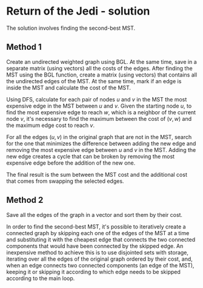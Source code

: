 # Return of the Jedi - solution

The solution involves finding the second-best MST.

## Method 1

Create an undirected weighted graph using BGL. At the same time, save in a separate matrix (using vectors) all the costs of the edges. After finding the MST using the BGL function, create a matrix (using vectors) that contains all the undirected edges of the MST. At the same time, mark if an edge is inside the MST and calculate the cost of the MST.

Using DFS, calculate for each pair of nodes $u$ and $v$ in the MST the most expensive edge in the MST between $u$ and $v$. Given the starting node $u$, to find the most expensive edge to reach $w$, which is a neighbor of the current node $v$, it's necessary to find the maximum between the cost of $(v, w)$ and the maximum edge cost to reach $v$.

For all the edges $(u, v)$ in the original graph that are not in the MST, search for the one that minimizes the difference between adding the new edge and removing the most expensive edge between $u$ and $v$ in the MST. Adding the new edge creates a cycle that can be broken by removing the most expensive edge before the addition of the new one.

The final result is the sum between the MST cost and the additional cost that comes from swapping the selected edges.

## Method 2

Save all the edges of the graph in a vector and sort them by their cost.

In order to find the second-best MST, it's possible to iteratively create a connected graph by skipping each one of the edges of the MST at a time and substituting it with the cheapest edge that connects the two connected components that would have been connected by the skipped edge. An inexpensive method to achieve this is to use disjointed sets with storage, iterating over all the edges of the original graph ordered by their cost, and, when an edge connects two connected components (an edge of the MST), keeping it or skipping it according to which edge needs to be skipped according to the main loop.